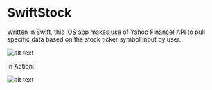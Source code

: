 # SwiftStock
Written in Swift, this IOS app makes use of Yahoo Finance! API to pull specific data based on the stock ticker symbol input by user. 

![alt text](https://github.com/rimanov/stockinfo/blob/main/CSC690_MockUp.png?raw=true)

In Action: 

![alt text](https://github.com/rimanov/stockinfo/blob/main/working.png?raw=true)

